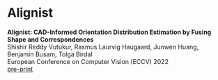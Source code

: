 # Alignist

**Alignist: CAD-Informed Orientation Distribution Estimation by Fusing Shape and Correspondences**  
Shishir Reddy Vutukur, Rasmus Laurvig Haugaard, Junwen Huang, Benjamin Busam, Tolga Birdal  
European Conference on Computer Vision (ECCV) 2022  
[pre-print](https://arxiv.org/abs/2409.06683)